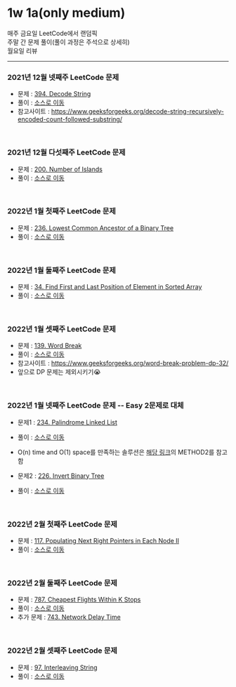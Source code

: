 # 1w 1a(only medium)
매주 금요일 LeetCode에서 랜덤픽<br>
주말 간 문제 풀이(풀이 과정은 주석으로 상세히)<br>
월요일 리뷰<br>

---

### 2021년 12월 넷째주 LeetCode 문제
- 문제 : [394. Decode String](https://leetcode.com/problems/decode-string/)
- 풀이 : [소스로 이동](https://github.com/chelseafandev/LeetCodeProblems/blob/main/Medium/DecodeString.cpp)
- 참고사이트 : https://www.geeksforgeeks.org/decode-string-recursively-encoded-count-followed-substring/

<br>

### 2021년 12월 다섯째주 LeetCode 문제
- 문제 : [200. Number of Islands](https://leetcode.com/problems/number-of-islands/)
- 풀이 : [소스로 이동](https://github.com/chelseafandev/LeetCodeProblems/blob/main/Medium/NumberOfIslands.cpp)

<br>

### 2022년 1월 첫째주 LeetCode 문제
- 문제 : [236. Lowest Common Ancestor of a Binary Tree](https://leetcode.com/problems/lowest-common-ancestor-of-a-binary-tree/)
- 풀이 : [소스로 이동](https://github.com/chelseafandev/LeetCodeProblems/blob/main/Medium/LowestCommonAncestorOfBinaryTree.cpp)

<br>

### 2022년 1월 둘째주 LeetCode 문제
- 문제 : [34. Find First and Last Position of Element in Sorted Array](https://leetcode.com/problems/find-first-and-last-position-of-element-in-sorted-array/)
- 풀이 : [소스로 이동](https://github.com/chelseafandev/LeetCodeProblems/blob/main/Medium/FindFirstandLastPositionofElementinSortedArray.cpp)

<br>

### 2022년 1월 셋째주 LeetCode 문제
- 문제 : [139. Word Break](https://leetcode.com/problems/word-break/)
- 풀이 : [소스로 이동](https://github.com/chelseafandev/LeetCodeProblems/blob/main/Medium/WordBreak.cpp)
- 참고사이트 : https://www.geeksforgeeks.org/word-break-problem-dp-32/
- 앞으로 DP 문제는 제외시키기😭

<br>

### 2022년 1월 넷째주 LeetCode 문제 -- Easy 2문제로 대체
- 문제1 : [234. Palindrome Linked List](https://leetcode.com/problems/palindrome-linked-list/)
- 풀이  : [소스로 이동](https://github.com/chelseafandev/LeetCodeProblems/blob/main/Easy/PalindromeLinkedList.cpp)
- O(n) time and O(1) space를 만족하는 솔루션은 [해당 링크](https://www.geeksforgeeks.org/function-to-check-if-a-singly-linked-list-is-palindrome/)의 METHOD2를 참고함

- 문제2 : [226. Invert Binary Tree](https://leetcode.com/problems/invert-binary-tree/)
- 풀이  : [소스로 이동](https://github.com/chelseafandev/LeetCodeProblems/blob/main/Easy/InvertBinaryTree.cpp)

<br>

### 2022년 2월 첫째주 LeetCode 문제
- 문제 : [117. Populating Next Right Pointers in Each Node II](https://leetcode.com/problems/populating-next-right-pointers-in-each-node-ii/)
- 풀이 : [소스로 이동](https://github.com/chelseafandev/LeetCodeProblems/blob/main/Medium/PopulatingNextRightPointersinEachNodeII.cpp)

<br>

### 2022년 2월 둘째주 LeetCode 문제
- 문제 : [787. Cheapest Flights Within K Stops](https://leetcode.com/problems/cheapest-flights-within-k-stops/)
- 풀이 : [소스로 이동](https://github.com/chelseafandev/LeetCodeProblems/blob/main/Medium/CheapestFlightsWithinKstops.cpp)
- 추가 문제 : [743. Network Delay Time](https://leetcode.com/problems/network-delay-time/)

<br>

### 2022년 2월 셋째주 LeetCode 문제
- 문제 : [97. Interleaving String](https://leetcode.com/problems/interleaving-string/)
- 풀이 : [소스로 이동](https://github.com/chelseafandev/LeetCodeProblems/blob/main/Medium/InterleavingString.cpp)